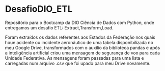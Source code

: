 # DesafioDIO_ETL
Repositório para o Bootcamp da DIO Ciência de Dados com Python, onde entregamos um desafio ETL: Extract,Transform,Load.

Foram extraídos os dados referentes aos Estados da Federação nos quais houe acidente ou incidente aeronáutico de uma tabela disponibilizada no meu Google Drive, transformados com o auxílio da biblioteca pandas e após a inteligência artificial criou uma mensagem de segurança de voo para cada Unidade Federativa. As mensagens foram passadas para uma lista e carregadas num arquivo .csv que foi upado para meu Drive novamente.
